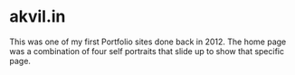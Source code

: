 # akvil.in

This was one of my first Portfolio sites done back in 2012.
The home page was a combination of four self portraits that slide up to show that specific page.
